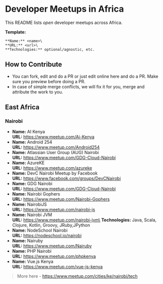 # Developer Meetups in Africa

This README lists _open_ developer meetups across Africa.

**Template:**
```
**Name:** <name>\
**URL:** <url>\
**Technologies:** optional/agnostic, etc.
```

## How to Contribute

- You can fork, edit and do a PR or just edit online here and do a PR. Make sure you preview before doing a PR.
- In case of simple merge conflicts, we will fix it for you, merge and attribute the work to you.

## East Africa

### Nairobi

* **Name:** AI Kenya\
**URL:** https://www.meetup.com/Ai-Kenya
* **Name:** Android 254\
**URL:** https://www.meetup.com/Android254
* **Name:** Atlassian User Group (AUG) Nairobi\
**URL:** https://www.meetup.com/GDG-Cloud-Nairobi
* **Name:** AzureKE\
**URL:** https://www.meetup.com/azureke
* **Name:** DevC Nairobi Meetup by Facebook\
**URL:** https://www.facebook.com/groups/DevCNairobi
* **Name:** GDG Nairobi\
**URL:** https://www.meetup.com/GDG-Cloud-Nairobi
* **Name:** Nairobi Gophers\
**URL:** https://www.meetup.com/Nairobi-Gophers
* **Name:** NairobiJS\
**URL:** https://www.meetup.com/nairobi-js
* **Name:** Nairobi JVM\
**URL:** https://www.meetup.com/nairobi-jvm\
**Technologies:** Java, Scala, Clojure, Kotlin, Groovy, JRuby,JPython
* **Name:** NodeSchool Nairobi\
**URL:** https://nodeschool.io/nairobi
* **Name:** Nairuby\
**URL:** https://www.meetup.com/Nairuby
* **Name:** PHP Nairobi\
**URL:** https://www.meetup.com/phpkenya
* **Name:** Vue.js Kenya\
**URL:** https://www.meetup.com/vue-js-kenya

> More here - https://www.meetup.com/cities/ke/nairobi/tech
